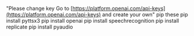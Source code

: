 "Please change key Go to [https://platform.openai.com/api-keys](https://platform.openai.com/api-keys) and create your own" 
pip these
pip install pyttsx3
pip install openai
pip install speechrecognition
pip install replicate
pip install pyaudio   

